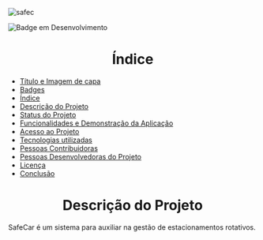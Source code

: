 
  ![safec](https://user-images.githubusercontent.com/55661896/139600018-a65090c1-4e3c-4478-b703-4b50c8906045.jpg)

![Badge em Desenvolvimento](http://img.shields.io/static/v1?label=STATUS&message=EM%20DESENVOLVIMENTO&color=GREEN&style=for-the-badge)

<h1 align= "center"> Índice </h1>

* [Título e Imagem de capa](#Título-e-Imagem-de-capa)
* [Badges](#badges)
* [Índice](#índice)
* [Descrição do Projeto](#descrição-do-projeto)
* [Status do Projeto](#status-do-Projeto)
* [Funcionalidades e Demonstração da Aplicação](#funcionalidades-e-demonstração-da-aplicação)
* [Acesso ao Projeto](#acesso-ao-projeto)
* [Tecnologias utilizadas](#tecnologias-utilizadas)
* [Pessoas Contribuidoras](#pessoas-contribuidoras)
* [Pessoas Desenvolvedoras do Projeto](#pessoas-desenvolvedoras)
* [Licença](#licença)
* [Conclusão](#conclusão)


<h1 align= "center">Descrição do Projeto </h1>

SafeCar é um sistema para auxiliar na gestão de estacionamentos rotativos. 
